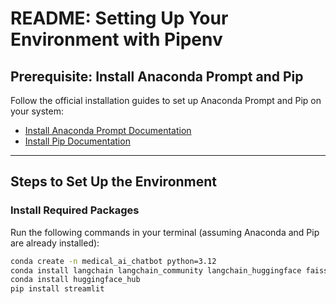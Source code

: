 # README: Setting Up Your Environment with Pipenv

## Prerequisite: Install Anaconda Prompt and Pip
Follow the official installation guides to set up Anaconda Prompt and Pip on your system:  
- [Install Anaconda Prompt Documentation](https://www.anaconda.com/docs/getting-started/anaconda/install)
- [Install Pip Documentation](https://pip.pypa.io/en/stable/installation/)
---

## Steps to Set Up the Environment

### Install Required Packages
Run the following commands in your terminal (assuming Anaconda and Pip are already installed):

```bash
conda create -n medical_ai_chatbot python=3.12
conda install langchain langchain_community langchain_huggingface faiss-cpu pypdf
conda install huggingface_hub
pip install streamlit



